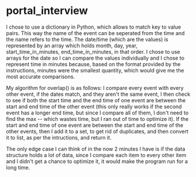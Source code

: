 # portal_interview
I chose to use a dictionary in Python, which allows to match key to value pairs. This way the name of the event can be seperated from the time and the name refers to the time. The date/time (which are the values) is represented by an array which holds month, day, year, start_time_in_minutes, end_time_in_minutes, in that order. I chose to use arrays for the date so I can compare the values individually and I chose to represent time in minutes because, based on the format provided by the instructions, minutes were the smallest quantity, which would give me the most accurate comparisons.

My algorithm for overlap() is as follows:
I compare every event with every other event,
if the dates match, and they aren't the same event, I then check to see if both the start time and the end time of one event are between the start and end time of the other event (this only really works if the second event has a longer end time, but since I compare all of them, I don't need to find the max -- which wastes time, but I ran out of time to optimize it).
If the start and end time of one event are between the start and end time of the other events, then I add it to a set, to get rid of duplicates, and then convert it to list, as per the intructions, and return it.

The only edge case I can think of in the now 2 minutes I have is if the data structure holds a lot of data, since I compare each item to every other item and I didn't get a chance to optimize it, it would make the program run for a long time.
